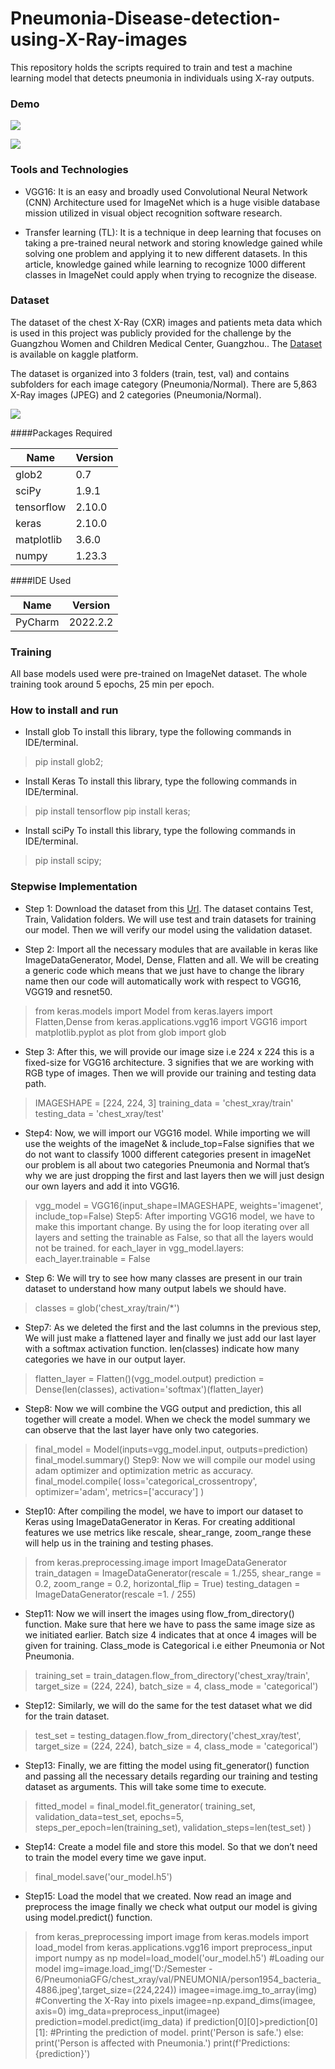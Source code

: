 # Pneumonia-Disease-detection-using-X-Ray-images
This repository holds the scripts required to train and test a machine learning model that detects pneumonia in individuals using X-ray outputs.



### Demo

![](https://raw.githubusercontent.com/Imambashar/Pneumonia-Disease-detection-using-X-Ray-images/main/2.png)



![](https://raw.githubusercontent.com/Imambashar/Pneumonia-Disease-detection-using-X-Ray-images/main/1.png)

### Tools and Technologies

- VGG16: It is an easy and broadly used Convolutional Neural Network (CNN) Architecture used for ImageNet which is a huge visible database mission utilized in visual object recognition software research.

- Transfer learning (TL): It is a technique in deep learning that focuses on taking a pre-trained neural network and storing knowledge gained while solving one problem and applying it to new different datasets. In this article, knowledge gained while learning to recognize 1000 different classes in ImageNet could apply when trying to recognize the disease.


### Dataset

The  dataset of the chest X-Ray (CXR) images and patients meta data which is used in this project was publicly provided for the challenge by the Guangzhou Women and Children Medical Center, Guangzhou.. The [Dataset](https://www.kaggle.com/datasets/paultimothymooney/chest-xray-pneumonia) is available on kaggle platform.

The dataset is organized into 3 folders (train, test, val) and contains subfolders for each image category (Pneumonia/Normal). There are 5,863 X-Ray images (JPEG) and 2 categories (Pneumonia/Normal).

![](https://raw.githubusercontent.com/Imambashar/Pneumonia-Disease-detection-using-X-Ray-images/main/jZqpV51.png)

####Packages Required
                    
Name  |  Version
------------- | -------------
glob2  | 0.7
sciPy  | 1.9.1 
tensorflow  | 2.10.0
keras  | 2.10.0
matplotlib  | 3.6.0
numpy  | 1.23.3

####IDE Used
                    
Name  |  Version
------------- | -------------
PyCharm  | 2022.2.2

### Training

All base models used were pre-trained on ImageNet dataset.
The whole training took around 5 epochs, 25 min per epoch.

### How to install and run
- Install glob
To install this library, type the following commands in IDE/terminal.
 > pip install glob2;

- Install Keras
To install this library, type the following commands in IDE/terminal.
> pip install tensorflow
    pip install keras;
- Install sciPy
To install this library, type the following commands in IDE/terminal.
> pip install scipy;
 
 ### Stepwise Implementation
- Step 1: Download the dataset from this [Url](https://www.kaggle.com/datasets/paultimothymooney/chest-xray-pneumonia). The dataset contains Test, Train, Validation folders. We will use test and train datasets for training our model. Then we will verify our model using the validation dataset.

- Step 2: Import all the necessary modules that are available in keras like ImageDataGenerator, Model, Dense, Flatten and all. We will be creating a generic code which means that we just have to change the library name then our code will automatically work with respect to VGG16, VGG19 and resnet50.

> from keras.models import Model
from keras.layers import Flatten,Dense
from keras.applications.vgg16 import VGG16
import matplotlib.pyplot as plot
from glob import glob

- Step 3: After this, we will provide our image size i.e 224 x 224 this is a fixed-size for VGG16 architecture. 3 signifies that we are working with RGB type of images. Then we will provide our training and testing data path.
>IMAGESHAPE = [224, 224, 3] 
training_data = 'chest_xray/train'
testing_data = 'chest_xray/test'

- Step4: Now, we will import our VGG16 model. While importing we will use the weights of the imageNet & include_top=False signifies that we do not want to classify 1000 different categories present in imageNet our problem is all about two categories Pneumonia and Normal that’s why we are just dropping the first and last layers then we will just design our own layers and add it into VGG16.

> vgg_model = VGG16(input_shape=IMAGESHAPE, weights='imagenet', include_top=False)
Step5:  After importing VGG16 model, we have to make this important change. By using the for loop iterating over all layers and setting the trainable as False, so that all the layers would not be trained.
for each_layer in vgg_model.layers:
    each_layer.trainable = False
	
- Step 6:  We will try to see how many classes are present in our train dataset to understand how many output labels we should have.


>classes = glob('chest_xray/train/*') 

- Step7:  As we deleted the first and the last columns in the previous step, We will just make a flattened layer and finally we just add our last layer with a softmax activation function. len(classes) indicate how many categories we have in our output layer. 

>flatten_layer = Flatten()(vgg_model.output)
prediction = Dense(len(classes), activation='softmax')(flatten_layer)

- Step8: Now we will combine the VGG output and prediction, this all together will create a model. When we check the model summary we can observe that the last layer have only two categories.

>final_model = Model(inputs=vgg_model.input, outputs=prediction) 
final_model.summary()
Step9: Now we will compile our model using adam optimizer and optimization metric as accuracy.
final_model.compile( 
  loss='categorical_crossentropy',
  optimizer='adam',
  metrics=['accuracy']
)

- Step10: After compiling the model, we have to import our dataset to Keras using ImageDataGenerator in Keras. For creating additional features we use metrics like rescale, shear_range, zoom_range these will help us in the training and testing phases.

>from keras.preprocessing.image import ImageDataGenerator
train_datagen = ImageDataGenerator(rescale = 1./255, 
                                   shear_range = 0.2,
                                   zoom_range = 0.2,
                                   horizontal_flip = True)
testing_datagen = ImageDataGenerator(rescale =1. / 255)

- Step11: Now we will insert the images using flow_from_directory() function. Make sure that here we have to pass the same image size as we initiated earlier. Batch size 4 indicates that at once 4 images will be given for training. Class_mode is Categorical i.e either Pneumonia or Not Pneumonia.

>training_set = train_datagen.flow_from_directory('chest_xray/train', 
                                                 target_size = (224, 224),
                                                 batch_size = 4,
                                                 class_mode = 'categorical')
												 
- Step12: Similarly, we will do the same for the test dataset what we did for the train dataset.

>test_set = testing_datagen.flow_from_directory('chest_xray/test',
                                               target_size = (224, 224),
                                               batch_size = 4,
                                               class_mode = 'categorical')
											   
- Step13: Finally, we are fitting the model using fit_generator() function and passing all the necessary details regarding our training and testing dataset as arguments. This will take some time to execute. 

>fitted_model = final_model.fit_generator( 
  training_set,
  validation_data=test_set,
  epochs=5,
  steps_per_epoch=len(training_set),
  validation_steps=len(test_set)
)

- Step14: Create a model file and store this model. So that we don’t need to train the model every time we gave input.

>final_model.save('our_model.h5')

- Step15:  Load the model that we created. Now read an image and preprocess the image finally we check what output our model is giving using model.predict() function.

> from keras_preprocessing import image
from keras.models import load_model
from keras.applications.vgg16 import preprocess_input
import numpy as np
model=load_model('our_model.h5') #Loading our model
img=image.load_img('D:/Semester - 6/PneumoniaGFG/chest_xray/val/PNEUMONIA/person1954_bacteria_4886.jpeg',target_size=(224,224))
imagee=image.img_to_array(img) #Converting the X-Ray into pixels
imagee=np.expand_dims(imagee, axis=0)
img_data=preprocess_input(imagee)
prediction=model.predict(img_data)
if prediction[0][0]>prediction[0][1]:  #Printing the prediction of model.
    print('Person is safe.')
else:
    print('Person is affected with Pneumonia.')
print(f'Predictions: {prediction}')
